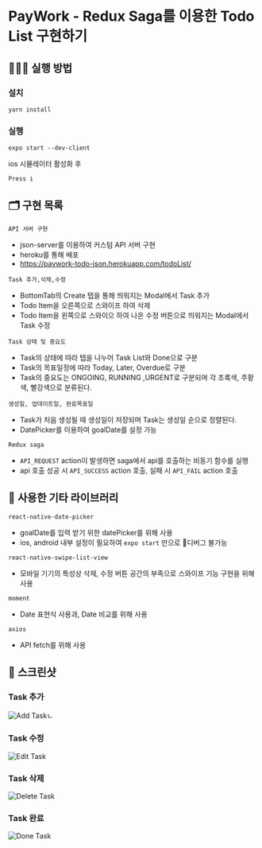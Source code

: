 # PayWork - Redux Saga를 이용한 Todo List 구현하기

## 💁🏻‍♂ 실행 방법

### 설치

`yarn install`

### 실행

`expo start --dev-client`

ios 시뮬레이터 활성화 후

`Press i`

## 🗂 구현 목록

`API 서버 구현`

-   json-server를 이용하여 커스텀 API 서버 구현
-   heroku를 통해 배포
-   https://paywork-todo-json.herokuapp.com/todoList/

`Task 추가,삭제,수정`

-   BottomTab의 Create 탭을 통해 띄워지는 Modal에서 Task 추가
-   Todo Item을 오른쪽으로 스와이프 하여 삭제
-   Todo Item을 왼쪽으로 스와이으 하여 나온 수정 버튼으로 띄워지는 Modal에서 Task 수정

`Task 상태 및 중요도`

-   Task의 상태에 따라 탭을 나누어 Task List와 Done으로 구분
-   Task의 목표일정에 따라 Today, Later, Overdue로 구분
-   Task의 중요도는 ONGOING, RUNNING ,URGENT로 구분되며 각 초록색, 주황색, 빨강색으로 분류된다.

`생성일, 업데이트일, 완료목표일`

-   Task가 처음 생성될 때 생성일이 저장되며 Task는 생성일 순으로 정렬된다.
-   DatePicker를 이용하여 goalDate를 설정 가능

`Redux saga`

-   `API_REQUEST` action이 발생하면 saga에서 api를 호출하는 비동기 함수를 실행
-   api 호출 성공 시 `API_SUCCESS` action 호출, 실패 시 `API_FAIL` action 호출


## 📕 사용한 기타 라이브러리

`react-native-date-picker`

-   goalDate를 입력 받기 위한 datePicker를 위해 사용
-   ios, android 내부 설정이 필요하여 `expo start` 만으로 디버그 불가능

`react-native-swipe-list-view`

-   모바일 기기의 특성상 삭제, 수정 버튼 공간의 부족으로 스와이프 기능 구현을 위해 사용

`moment`

-   Date 표현식 사용과, Date 비교를 위해 사용

`axios`

-   API fetch를 위해 사용

## 🚀 스크린샷
### Task 추가
![Add Task](https://user-images.githubusercontent.com/65903404/131688863-8fa7f541-2636-4498-967f-1758b2cb3a3b.gif)ㄴ

### Task 수정
![Edit Task](https://user-images.githubusercontent.com/65903404/131689873-42d065c3-f2b2-4029-86c3-2b66d9ec8039.gif)

### Task 삭제
![Delete Task](https://user-images.githubusercontent.com/65903404/131689902-a3917515-9546-4bc8-8459-de539eab024f.gif)

### Task 완료
![Done Task](https://user-images.githubusercontent.com/65903404/131690178-bb6ba855-69e3-42ce-bc1a-ede480267c94.gif)




<br/><br/>
